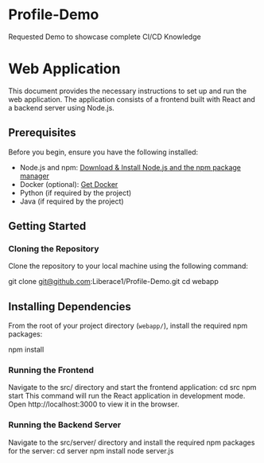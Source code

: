 # Profile-Demo
Requested Demo to showcase complete CI/CD Knowledge
# Web Application

This document provides the necessary instructions to set up and run the web application. The application consists of a frontend built with React and a backend server using Node.js.

## Prerequisites

Before you begin, ensure you have the following installed:
- Node.js and npm: [Download & Install Node.js and the npm package manager](https://nodejs.org/en/download/)
- Docker (optional): [Get Docker](https://docs.docker.com/get-docker/)
- Python (if required by the project)
- Java (if required by the project)

## Getting Started

### Cloning the Repository

Clone the repository to your local machine using the following command:

git clone git@github.com:Liberace1/Profile-Demo.git
cd webapp

## Installing Dependencies

From the root of your project directory (`webapp/`), install the required npm packages:

npm install

### Running the Frontend
Navigate to the src/ directory and start the frontend application:
cd src
npm start
This command will run the React application in development mode. Open http://localhost:3000 to view it in the browser.


### Running the Backend Server
Navigate to the src/server/ directory and install the required npm packages for the server:
cd server
npm install
node server.js

